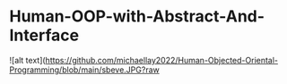 # Human-OOP-with-Abstract-And-Interface

![alt text](https://github.com/michaellay2022/Human-Objected-Oriental-Programming/blob/main/sbeve.JPG?raw
